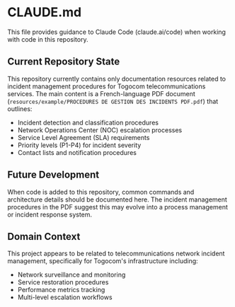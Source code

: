 # CLAUDE.md

This file provides guidance to Claude Code (claude.ai/code) when working with code in this repository.

## Current Repository State

This repository currently contains only documentation resources related to incident management procedures for Togocom telecommunications services. The main content is a French-language PDF document (`resources/example/PROCEDURES DE GESTION DES INCIDENTS PDF.pdf`) that outlines:

- Incident detection and classification procedures
- Network Operations Center (NOC) escalation processes  
- Service Level Agreement (SLA) requirements
- Priority levels (P1-P4) for incident severity
- Contact lists and notification procedures

## Future Development

When code is added to this repository, common commands and architecture details should be documented here. The incident management procedures in the PDF suggest this may evolve into a process management or incident response system.

## Domain Context

This project appears to be related to telecommunications network incident management, specifically for Togocom's infrastructure including:
- Network surveillance and monitoring
- Service restoration procedures
- Performance metrics tracking
- Multi-level escalation workflows